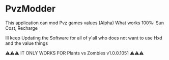 # PvzModder
This application can mod Pvz games values (Alpha) 
What works 100%:
Sun Cost,
Recharge

Ill keep Updating the Software for all of y'all who does not want to use Hxd and the value things


⚠️⚠️⚠️ IT ONLY WORKS FOR Plants vs Zombies v1.0.0.1051 ⚠️⚠️⚠️
